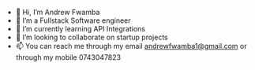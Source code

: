 - 👋 Hi, I’m Andrew Fwamba
- 👀 I’m a Fullstack Software engineer 
- 🌱 I’m currently learning API Integrations 
- 💞️ I’m looking to collaborate on startup projects
- 📫 You can reach me through my email andrewfwamba1@gmail.com or through my mobile 0743047823

<!---
andrewfwamba/andrewfwamba is a ✨ special ✨ repository because its `README.md` (this file) appears on your GitHub profile.
You can click the Preview link to take a look at your changes.
--->
